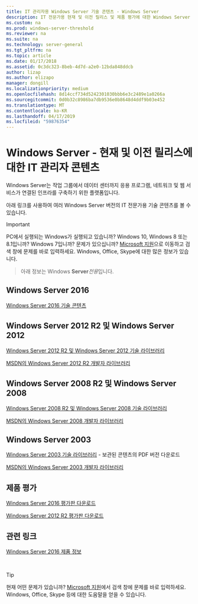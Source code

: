 ```yaml
---
title: IT 관리자용 Windows Server 기술 콘텐츠 - Windows Server
description: IT 전문가용 현재 및 이전 릴리스 및 제품 평가에 대한 Windows Server 기술 문서를 다운로드하세요.
ms.custom: na
ms.prod: windows-server-threshold
ms.reviewer: na
ms.suite: na
ms.technology: server-general
ms.tgt_pltfrm: na
ms.topic: article
ms.date: 01/17/2018
ms.assetid: 0c3dc323-8beb-4d7d-a2e0-12bda848ddcb
author: lizap
ms.author: elizapo
manager: dongill
ms.localizationpriority: medium
ms.openlocfilehash: 8d14ccf734d5242301030bbb6e3c2489e1a0266a
ms.sourcegitcommit: 0d0b32c8986ba7db9536e0b8648d4ddf9b03e452
ms.translationtype: MT
ms.contentlocale: ko-KR
ms.lasthandoff: 04/17/2019
ms.locfileid: "59876354"
---
```

# <a name="windows-server---it-administrator-content-for-current-and-previous-releases"></a>Windows Server - 현재 및 이전 릴리스에 대한 IT 관리자 콘텐츠

Windows Server는 작업 그룹에서 데이터 센터까지 응용 프로그램, 네트워크 및 웹 서비스가 연결된 인프라를 구축하기 위한 플랫폼입니다.

아래 링크를 사용하여 여러 Windows Server 버전의 IT 전문가용 기술 콘텐츠를 볼 수 있습니다.

> [!IMPORTANT]
> PC에서 실행되는 Windows가 실행되고 있습니까? Windows 10, Windows 8 또는 8.1입니까? Windows 7입니까? 문제가 있으십니까? [Microsoft 지원](https://support.microsoft.com)으로 이동하고 검색 창에 문제를 바로 입력하세요. Windows, Office, Skype에 대한 많은 정보가 있습니다. 

> 아래 정보는 Windows **Server***전용*입니다.

## <a name="windows-server-2016"></a>Windows Server 2016

[Windows Server 2016 기술 콘텐츠](windows-server-2016.md)

## <a name="windows-server-2012-r2-and-windows-server-2012"></a>Windows Server 2012 R2 및 Windows Server 2012

[Windows Server 2012 R2 및 Windows Server 2012 기술 라이브러리](/previous-versions/windows/it-pro/windows-server-2012-R2-and-2012/) 

[MSDN의 Windows Server 2012 R2 개발자 라이브러리](https://msdn.microsoft.com/library/dn609939(v=vs.85).aspx) 

## <a name="windows-server-2008-r2-and-windows-server-2008"></a>Windows Server 2008 R2 및 Windows Server 2008

[Windows Server 2008 R2 및 Windows Server 2008 기술 라이브러리](/previous-versions/windows/it-pro/windows-server-2008-R2-and-2008)
 
[MSDN의 Windows Server 2008 개발자 라이브러리](https://msdn.microsoft.com/library/hh738539.aspx) 

## <a name="windows-server-2003"></a>Windows Server 2003

[Windows Server 2003 기술 라이브러리](https://www.microsoft.com/download/details.aspx?id=53314) - 보관된 콘텐츠의 PDF 버전 다운로드

[MSDN의 Windows Server 2003 개발자 라이브러리](https://msdn.microsoft.com/library/dn792549.aspx)


## <a name="product-evaluations"></a>제품 평가

[Windows Server 2016 평가판 다운로드](https://www.microsoft.com/evalcenter/evaluate-windows-server-2016?i=1) 

[Windows Server 2012 R2 평가판 다운로드](https://www.microsoft.com/evalcenter/evaluate-windows-server-2012-r2) 


## <a name="related-links"></a>관련 링크
[Windows Server 2016 제품 정보](https://www.microsoft.com/cloud-platform/windows-server) 

<br>

> [!TIP]
> 현재 어떤 문제가 있습니까? [Microsoft 지원](https://support.microsoft.com)에서 검색 창에 문제를 바로 입력하세요. Windows, Office, Skype 등에 대한 도움말을 얻을 수 있습니다. 

